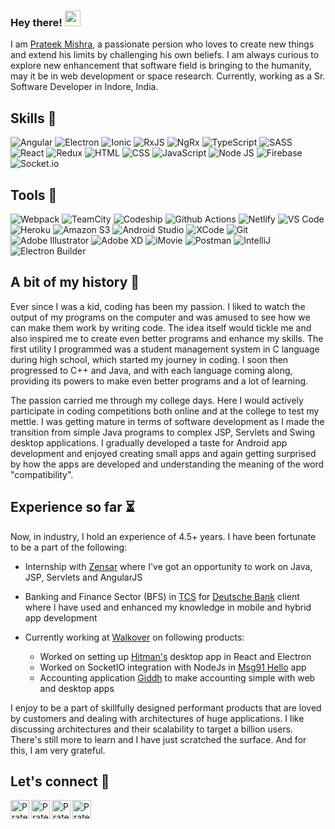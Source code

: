 ### Hey there! <img src="https://media.giphy.com/media/hvRJCLFzcasrR4ia7z/giphy.gif" width="25px">

I am [Prateek Mishra](https://linkedin.com/in/prateek-m), a passionate persion who loves to create new things and extend his limits by challenging his own beliefs. I am always curious to explore new enhancement that software field is bringing to the humanity, may it be in web development or space research. Currently, working as a Sr. Software Developer in Indore, India.

## Skills :dart:
![Angular](https://img.shields.io/twitter/url?color=white&label=Angular&logo=angular&logoColor=F44336&style=for-the-badge&url=https%3A%2F%2Fangular.io%2F)
![Electron](https://img.shields.io/twitter/url?color=white&label=Electron&logo=electron&logoColor=4DD0E1&style=for-the-badge&url=https%3A%2F%2Felectronjs.org%2F)
![Ionic](https://img.shields.io/twitter/url?color=white&label=Ionic&logo=ionic&logoColor=1565C0&style=for-the-badge&url=https%3A%2F%2Fionicframework.com%2F)
![RxJS](https://img.shields.io/twitter/url?color=white&label=RxJS&logo=ReactiveX&logoColor=%23B7178C&style=for-the-badge&url=https%3A%2F%2Frxjs-dev.firebaseapp.com%2F)
![NgRx](https://img.shields.io/twitter/url?color=white&label=NgRx&logo=SingleStore&logoColor=%23AA00FF&style=for-the-badge&url=https%3A%2F%2Fngrx.io%2Fdocs)
![TypeScript](https://img.shields.io/twitter/url?color=white&label=TypeScript&logo=typescript&style=for-the-badge&url=https%3A%2F%2Fwww.typescriptlang.org%2F)
![SASS](https://img.shields.io/twitter/url?color=white&label=SASS&logo=sass&style=for-the-badge&url=https%3A%2F%2Fredux.js.org%2Fintroduction%2Fgetting-started)
![React](https://img.shields.io/twitter/url?color=white&label=React&logo=react&style=for-the-badge&url=https%3A%2F%2Freactjs.org%2Fdocs%2Fgetting-started.html)
![Redux](https://img.shields.io/twitter/url?color=white&label=Redux&logo=redux&logoColor=764ABC&style=for-the-badge&url=https%3A%2F%2Fredux.js.org%2Fintroduction%2Fgetting-started)
![HTML](https://img.shields.io/twitter/url?color=white&label=HTML&logo=html5&style=for-the-badge&url=https%3A%2F%2Fwww.w3schools.com%2Fhtml%2F)
![CSS](https://img.shields.io/twitter/url?color=white&label=CSS&logo=css3&logoColor=%231572B6&style=for-the-badge&url=https%3A%2F%2Fwww.w3schools.com%2Fcss%2F)
![JavaScript](https://img.shields.io/twitter/url?color=white&label=JavaScript&logo=javascript&style=for-the-badge&url=https%3A%2F%2Fwww.javascript.com%2F)
![Node JS](https://img.shields.io/twitter/url?color=white&label=NodeJS&logo=node.js&style=for-the-badge&url=https%3A%2F%2Fnodejs.org%2Fen%2F)
![Firebase](https://img.shields.io/twitter/url?color=white&label=Firebase&logo=firebase&style=for-the-badge&url=https%3A%2F%2Ffirebase.google.com%2F)
![Socket.io](https://img.shields.io/twitter/url?color=%23fff&label=Socket.IO&logo=Socket.io&logoColor=%23fff&style=for-the-badge&url=https%3A%2F%2Fsocket.io%2F)

## Tools :hammer:
![Webpack](https://img.shields.io/twitter/url?color=white&label=Webpack&logo=webpack&style=for-the-badge&url=https%3A%2F%2Fwebpack.js.org%2F)
![TeamCity](https://img.shields.io/twitter/url?color=white&label=Teamcity&logo=TeamCity&logoColor=%23000000&style=for-the-badge&url=https%3A%2F%2Fwww.jetbrains.com%2Fteamcity%2F)
![Codeship](https://img.shields.io/twitter/url?color=white&label=Codeship&logo=Codeship&logoColor=%23004466&style=for-the-badge&url=https%3A%2F%2Fwww.cloudbees.com%2Fproducts%2Fcodeship)
![Github Actions](https://img.shields.io/twitter/url?color=white&label=GitHub%20Actions&logo=GitHub%20Actions&style=for-the-badge&url=https%3A%2F%2Fgithub.com%2Ffeatures%2Factions)
![Netlify](https://img.shields.io/twitter/url?color=white&label=Netlify&logo=Netlify&style=for-the-badge&url=https%3A%2F%2Fwww.netlify.com%2F)
![VS Code](https://img.shields.io/twitter/url?color=white&label=VS%20Code&logo=Visual%20Studio%20Code&logoColor=%23007ACC&style=for-the-badge&url=https%3A%2F%2Fcode.visualstudio.com%2Fdownload)
![Heroku](https://img.shields.io/twitter/url?color=white&label=Heroku&logo=Heroku&logoColor=%23430098&style=for-the-badge&url=https%3A%2F%2Fwww.heroku.com%2F)
![Amazon S3](https://img.shields.io/twitter/url?color=white&label=Amazon%20S3&logo=Amazon%20S3&style=for-the-badge&url=https%3A%2F%2Faws.amazon.com%2Fs3%2F)
![Android Studio](https://img.shields.io/twitter/url?color=white&label=Android%20Studio&logo=Android%20Studio&style=for-the-badge&url=https%3A%2F%2Fdeveloper.android.com%2Fstudio)
![XCode](https://img.shields.io/twitter/url?color=white&label=XCode&logo=XCode&style=for-the-badge&url=https%3A%2F%2Fdeveloper.apple.com%2Fxcode%2F)
![Git](https://img.shields.io/twitter/url?color=white&label=Git&logo=Git&style=for-the-badge&url=https%3A%2F%2Fgit-scm.com%2F)
![Adobe Illustrator](https://img.shields.io/twitter/url?color=white&label=Adobe%20Illustrator&logo=Adobe%20Illustrator&style=for-the-badge&url=https%3A%2F%2Fwww.adobe.com%2Fin%2Fproducts%2Fillustrator.html)
![Adobe XD](https://img.shields.io/twitter/url?color=white&label=Adobe%20XD&logo=Adobe%20XD&style=for-the-badge&url=https%3A%2F%2Fwww.adobe.com%2Fin%2Fproducts%2Fxd.html%3Fsdid%3D12B9F15S%26mv%3DSearch%26ef_id%3DCjwKCAjwos-HBhB3EiwAe4xM9xUiC3Jl4QNzv7npBY41ny8pD36Dzp-lpcbzDkjMg_HZWzfycXTuBhoCaNEQAvD_BwE%3AG%3As%26s_kwcid%3DAL%213085%213%21526748867459%21e%21%21g%21%21adobe%2520xd%211641846448%2165452677551)
![iMovie](https://img.shields.io/twitter/url?color=white&label=iMovie&logo=iMovie&style=for-the-badge&url=https%3A%2F%2Fwww.apple.com%2Fin%2Fimovie%2F)
![Postman](https://img.shields.io/twitter/url?color=white&label=Postman&logo=Postman&style=for-the-badge&url=https%3A%2F%2Fwww.postman.com%2F)
![IntelliJ](https://img.shields.io/twitter/url?color=white&label=IntelliJ%20IDEA&logo=IntelliJ%20IDEA&logoColor=%23000&style=for-the-badge&url=https%3A%2F%2Fwww.jetbrains.com%2Fidea%2F)
![Electron Builder](https://img.shields.io/twitter/url?color=white&label=Electron%20Builder&logoColor=%23000&style=for-the-badge&url=https%3A%2F%2Fwww.electron.build%2F)

## A bit of my history :blossom:

Ever since I was a kid, coding has been my passion. I liked to watch the output of my programs on the computer and was amused to see how we can make them work by writing code. The idea itself would tickle me and also inspired me to create even better programs and enhance my skills. The first utility I programmed was a student management system in C language during high school, which started my journey in coding. I soon then progressed to C++ and Java, and with each language coming along, providing its powers to make even better programs and a lot of learning.

The passion carried me through my college days. Here I would actively participate in coding competitions both online and at the college to test my mettle. I was getting mature in terms of software development as I made the transition from simple Java programs to complex JSP, Servlets and Swing desktop applications. I gradually developed a taste for Android app development and enjoyed creating small apps and again getting surprised by how the apps are developed and understanding the meaning of the word "compatibility".

## Experience so far :hourglass_flowing_sand:
Now, in industry, I hold an experience of 4.5+ years. I have been fortunate to be a part of the following:
- Internship with [Zensar](https://www.zensar.com/) where I've got an opportunity to work on Java, JSP, Servlets and AngularJS
- Banking and Finance Sector (BFS) in [TCS](https://www.tcs.com/) for [Deutsche Bank](https://www.db.com/index?language_id=1) client where I have used and enhanced my knowledge in mobile and hybrid app development

- Currently working at [Walkover](https://walkover.in/) on following products:
  - Worked on setting up [Hitman's](https://hitman.app/) desktop app in React and Electron
  - Worked on SocketIO integration with NodeJs in [Msg91 Hello](https://msg91.com/hello/) app
  - Accounting application [Giddh](https://giddh.com/) to make accounting simple with web and desktop apps


I enjoy to be a part of skillfully designed performant products that are loved by customers and dealing with architectures of huge applications. I like discussing architectures and their scalability to target a billion users. There's still more to learn and I have just scratched the surface. And for this, I am very grateful.

## Let's connect :tropical_drink:
<a href="https://linkedin.com/in/prateek-m">
  <img align="left" alt="Prateek's LinkedIn" width="30px" src="https://camo.githubusercontent.com/c8a9c5b414cd812ad6a97a46c29af67239ddaeae08c41724ff7d945fb4c047e5/68747470733a2f2f6564656e742e6769746875622e696f2f537570657254696e7949636f6e732f696d616765732f7376672f6c696e6b6564696e2e737667" />
</a>
<a href="mailto: prateek.m46@gmail.com">
  <img align="left" alt="Prateek's Mail" width="30px" src="https://camo.githubusercontent.com/4a3dd8d10a27c272fd04b2ce8ed1a130606f95ea6a76b5e19ce8b642faa18c27/68747470733a2f2f6564656e742e6769746875622e696f2f537570657254696e7949636f6e732f696d616765732f7376672f676d61696c2e737667" />
</a>
<a href="https://stackoverflow.com/users/3298390/patrick-1729?tab=profile">
  <img align="left" alt="Prateek's StackOverflow" width="30px" src="https://camo.githubusercontent.com/ad1dcdc76b0be1423e54a791d31311e91e8e89bb8492be214cfc3390e24c323d/68747470733a2f2f6564656e742e6769746875622e696f2f537570657254696e7949636f6e732f696d616765732f7376672f737461636b6f766572666c6f772e737667" />
</a>
<a href="https://medium.com/@patrick1729">
  <img align="left" alt="Prateek's Medium" width="30px" src="https://camo.githubusercontent.com/a583b5ce3b463c784cb87592b3da7b9b9d014d7a16adfff04b91cb1452ae4ca2/68747470733a2f2f6564656e742e6769746875622e696f2f537570657254696e7949636f6e732f696d616765732f7376672f6d656469756d2e737667" />
</a>

